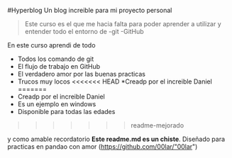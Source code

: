 #Hyperblog
Un blog increible para mi proyecto personal
>Este curso es el que me hacia falta para poder aprender a utilizar y entender todo el entorno de 
>-git
>-GitHub

En este curso aprendi de todo
* Todos los comando de git
* El flujo de trabajo en GitHub
* El verdadero amor por las buenas practicas
* Trucos muy locos
<<<<<<< HEAD
*Creadp por el increible Daniel
=======
* Creadp por el increible Daniel
* Es un ejemplo en windows
* Disponible para todas las edades
>>>>>>> readme-mejorado

y como amable recordatorio **Este readme.md es un chiste**. Diseñado para practicas en pandao
con amor (https://github.com/00lar/"00lar")
